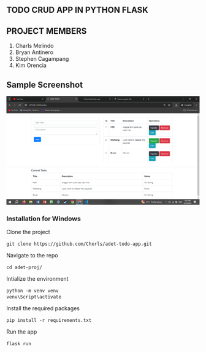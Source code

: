 ## TODO CRUD APP IN PYTHON FLASK
 
## PROJECT MEMBERS

 1. Charls Melindo
 2. Bryan Antinero
 3. Stephen Cagampang
 4. Kim Orencia

## Sample Screenshot
![image](todo.PNG)  
 
 
### Installation for Windows

Clone the project
```
git clone https://github.com/Chxrls/adet-todo-app.git
```
Navigate to the repo
```
cd adet-proj/
```
Intialize the environment
```
python -m venv venv
venv\Script\activate
```
Install the required packages
```
pip install -r requirements.txt
```
Run the app
```
flask run
```
